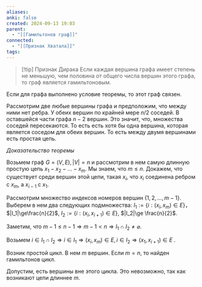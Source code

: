```yaml
---
aliases: 
anki: false
created: 2024-09-13 19:03
parent:
  - "[[Гамильтонов граф]]"
connected:
  - "[[Признак Хватала]]"
tags:
---
```


> [!tip] Признак Дирака
Если каждая вершина графа имеет степень не меньшую, чем половина от общего числа вершин этого графа, то граф является гамильтоновым.

Если для графа выполнено условие теоремы, то этот граф связен.

Рассмотрим две любые вершины графа и предположим, что между ними нет ребра. У обеих вершин по крайней мере $n/2$ соседей. В оставшейся части графа $n-2$ вершин. Это значит, что, множества соседей пересекаются. То есть есть хотя бы одна вершина, которая является соседом для обеих вершин. То есть между двумя вершинами есть простая цепь.

*Доказательство теоремы*

Возьмем граф $G=(V, E), |V|=n$ и рассмотрим в нем самую длинную простую цепь $x_1-x_2-\ldots-x_m$. Мы знаем, что $m\le n$. Докажем, что существует среди вершин этой цепи, такая $x_i$, что $x_i$ соединена ребром с $x_m$, а $x_{i-1}$ с $x_1$.

Рассмотрим множество индексов номеров вершин $\{1, 2, \ldots, m-1\}$. Выберем в нем два следующих подмножества: $I_1:=\{i: (x_i, x_m)\in E\}$， $|I_1|\ge\frac{n}{2}$, $I_2:=\{i:(x_i,x_{i+1})\in E\}$, $|I_2|\ge \frac{n}{2}$.

Заметим, что $m-1\le n-1 \Rightarrow m-1<n \Rightarrow I_1 \cap I_2 \ne \varnothing$.

Возьмем $i\in I_1\cap I_2 \Rightarrow i \in I_1 \Rightarrow (x_i, x_m)\in E, i \in I_2\Rightarrow (x_1, x_{i+1})\in E$ .

Возник простой цикл. В нем $m$ вершин. Если $m=n$, то найден гамильтонов цикл.

Допустим, есть вершины вне этого цикла. Это невозможно, так как возникают цепи длиннее $m$.